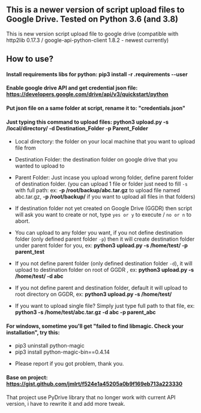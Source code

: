## This is a newer version of script upload files to Google Drive. Tested on Python 3.6 (and 3.8)
This is new version script upload file to google drive (compatible with http2lib 0.17.3 / google-api-python-client 1.8.2 - newest currently)
## How to use?
#### Install requirements libs for python: pip3 install -r .requirements --user

#### Enable google drive API and get credential json file: https://developers.google.com/drive/api/v3/quickstart/python
 
#### Put json file on a same folder at script, rename it to: "credentials.json"
 
#### Just typing this command to upload files: python3 upload.py -s /local/directory/ -d Destination_Folder -p Parent_Folder
 
- Local directory: the folder on your local machine that you want to upload file from
 
- Destination Folder: the destination folder on google drive that you wanted to upload to
 
- Parent Folder: Just incase you upload wrong folder, define parent folder of destination folder. (you can upload 1 file or folder just need to fill `-s` with full path: ex: **-p /root/backup/abc.tar.gz** to upload file named abc.tar.gz, **-p /root/backup/** if you want to upload all files in that folders)
 
- If destination folder not yet created on Google Drive (GGDR) then script will ask you want to create or not, type `yes or y` to execute / `no or n` to abort.
 
- You can upload to any folder you want, if you not define destination folder (only defined parent folder `-p`) then it will create destination folder under parent folder for you, ex: **python3 upload.py -s /home/test/ -p parent_test**
 
- If you not define parent folder (only defined destination folder `-d`), it will upload to destination folder on root of GGDR , ex: **python3 upload.py -s /home/test/ -d abc**
 
- If you not define parent and destination folder, default it will upload to root directory on GGDR, ex: **python3 upload.py -s /home/test/**
 
- If you want to upload single file? Simply just type full path to that file, ex: **python3 -s /home/test/abc.tar.gz -d abc -p parent_abc**

#### For windows, sometime you'll get "failed to find libmagic. Check your installation", try this: 
- pip3 uninstall python-magic
- pip3 install python-magic-bin==0.4.14
 
* Please report if you got problem, thank you.
 
#### Base on project: https://gist.github.com/jmlrt/f524e1a45205a0b9f169eb713a223330
 
That project use PyDrive library that no longer work with current API version, i have to rewrite it and add more tweak.
 
